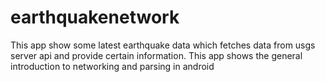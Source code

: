 # earthquakenetwork

This app show some latest earthquake data which fetches data from usgs server api and provide certain information.
This app shows the general introduction to networking and parsing in android
